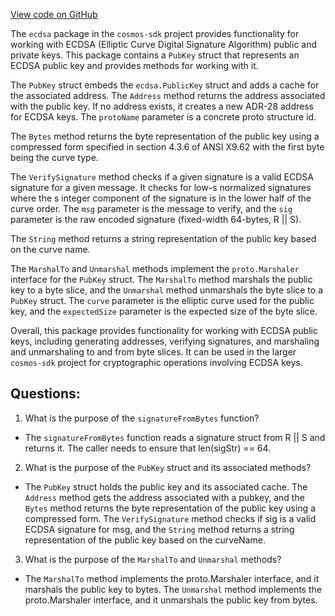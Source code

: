 [View code on GitHub](https://github.com/cosmos/cosmos-sdk.git/crypto/keys/internal/ecdsa/pubkey.go)

The `ecdsa` package in the `cosmos-sdk` project provides functionality for working with ECDSA (Elliptic Curve Digital Signature Algorithm) public and private keys. This package contains a `PubKey` struct that represents an ECDSA public key and provides methods for working with it.

The `PubKey` struct embeds the `ecdsa.PublicKey` struct and adds a cache for the associated address. The `Address` method returns the address associated with the public key. If no address exists, it creates a new ADR-28 address for ECDSA keys. The `protoName` parameter is a concrete proto structure id.

The `Bytes` method returns the byte representation of the public key using a compressed form specified in section 4.3.6 of ANSI X9.62 with the first byte being the curve type.

The `VerifySignature` method checks if a given signature is a valid ECDSA signature for a given message. It checks for low-s normalized signatures where the s integer component of the signature is in the lower half of the curve order. The `msg` parameter is the message to verify, and the `sig` parameter is the raw encoded signature (fixed-width 64-bytes, R || S).

The `String` method returns a string representation of the public key based on the curve name.

The `MarshalTo` and `Unmarshal` methods implement the `proto.Marshaler` interface for the `PubKey` struct. The `MarshalTo` method marshals the public key to a byte slice, and the `Unmarshal` method unmarshals the byte slice to a `PubKey` struct. The `curve` parameter is the elliptic curve used for the public key, and the `expectedSize` parameter is the expected size of the byte slice.

Overall, this package provides functionality for working with ECDSA public keys, including generating addresses, verifying signatures, and marshaling and unmarshaling to and from byte slices. It can be used in the larger `cosmos-sdk` project for cryptographic operations involving ECDSA keys.
## Questions: 
 1. What is the purpose of the `signatureFromBytes` function?
- The `signatureFromBytes` function reads a signature struct from R || S and returns it. The caller needs to ensure that len(sigStr) == 64.

2. What is the purpose of the `PubKey` struct and its associated methods?
- The `PubKey` struct holds the public key and its associated cache. The `Address` method gets the address associated with a pubkey, and the `Bytes` method returns the byte representation of the public key using a compressed form. The `VerifySignature` method checks if sig is a valid ECDSA signature for msg, and the `String` method returns a string representation of the public key based on the curveName.

3. What is the purpose of the `MarshalTo` and `Unmarshal` methods?
- The `MarshalTo` method implements the proto.Marshaler interface, and it marshals the public key to bytes. The `Unmarshal` method implements the proto.Marshaler interface, and it unmarshals the public key from bytes.